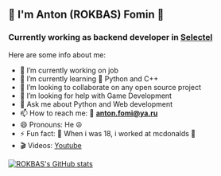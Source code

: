 ## 👋 I'm Anton (ROKBAS) Fomin 👋
### Currently working as backend developer in [Selectel](https://selectel.ru/en/)
Here are some info about me:
- 🔭 I’m currently working on job
- 🌱 I’m currently learning 🐍 Python and C++
- 👯 I’m looking to collaborate on any open source project
- 🤔 I’m looking for help with Game Development
- 💬 Ask me about Python and Web development
- 📫 How to reach me: 📧 **anton.fomi@ya.ru**
- 😄 Pronouns: He ☮
- ⚡ Fun fact: :fries: When i was 18, i worked at mcdonalds :hamburger: 
- 🎬 Videos: [Youtube](https://www.youtube.com/channel/UCp4uTpGp5bFZeh4QUAOGobQ)

[![ROKBAS's GitHub stats](https://github-readme-stats.vercel.app/api?username=ROKBAS)](https://github.com/anuraghazra/github-readme-stats)
